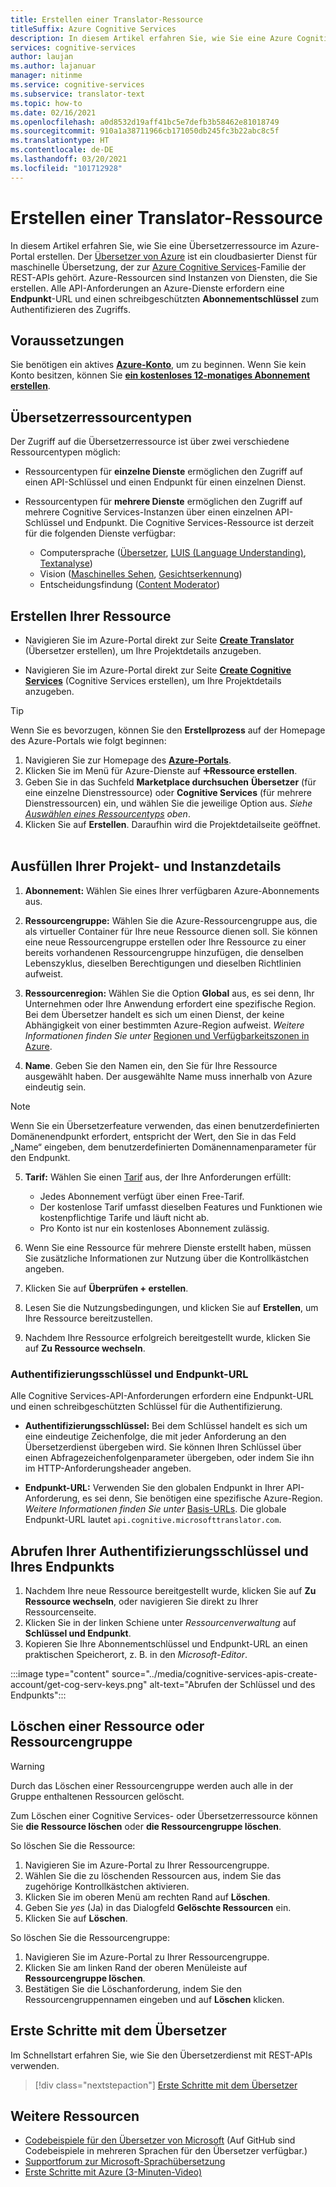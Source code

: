 ```yaml
---
title: Erstellen einer Translator-Ressource
titleSuffix: Azure Cognitive Services
description: In diesem Artikel erfahren Sie, wie Sie eine Azure Cognitive Services-Übersetzerressource erstellen und einen Abonnementschlüssel sowie eine Endpunkt-URL abrufen.
services: cognitive-services
author: laujan
ms.author: lajanuar
manager: nitinme
ms.service: cognitive-services
ms.subservice: translator-text
ms.topic: how-to
ms.date: 02/16/2021
ms.openlocfilehash: a0d8532d19aff41bc5e7defb3b58462e81018749
ms.sourcegitcommit: 910a1a38711966cb171050db245fc3b22abc8c5f
ms.translationtype: HT
ms.contentlocale: de-DE
ms.lasthandoff: 03/20/2021
ms.locfileid: "101712928"
---
```

# <a name="create-a-translator-resource"></a>Erstellen einer Translator-Ressource

In diesem Artikel erfahren Sie, wie Sie eine Übersetzerressource im Azure-Portal erstellen. Der [Übersetzer von Azure](translator-info-overview.md) ist ein cloudbasierter Dienst für maschinelle Übersetzung, der zur [Azure Cognitive Services](../what-are-cognitive-services.md)-Familie der REST-APIs gehört. Azure-Ressourcen sind Instanzen von Diensten, die Sie erstellen. Alle API-Anforderungen an Azure-Dienste erfordern eine **Endpunkt**-URL und einen schreibgeschützten **Abonnementschlüssel** zum Authentifizieren des Zugriffs.

## <a name="prerequisites"></a>Voraussetzungen

Sie benötigen ein aktives [**Azure-Konto**](https://azure.microsoft.com/free/cognitive-services/), um zu beginnen.  Wenn Sie kein Konto besitzen, können Sie [**ein kostenloses 12-monatiges Abonnement erstellen**](https://azure.microsoft.com/free/).

## <a name="translator-resource-types"></a>Übersetzerressourcentypen

Der Zugriff auf die Übersetzerressource ist über zwei verschiedene Ressourcentypen möglich:

* Ressourcentypen für **einzelne Dienste** ermöglichen den Zugriff auf einen API-Schlüssel und einen Endpunkt für einen einzelnen Dienst.  

* Ressourcentypen für **mehrere Dienste** ermöglichen den Zugriff auf mehrere Cognitive Services-Instanzen über einen einzelnen API-Schlüssel und Endpunkt. Die Cognitive Services-Ressource ist derzeit für die folgenden Dienste verfügbar:
  * Computersprache ([Übersetzer](../translator/translator-info-overview.md), [LUIS (Language Understanding)](../luis/what-is-luis.md), [Textanalyse](../text-analytics/overview.md))  
  * Vision ([Maschinelles Sehen](../computer-vision/overview.md), [Gesichtserkennung](../face/overview.md))  
  * Entscheidungsfindung ([Content Moderator](../content-moderator/overview.md))  

## <a name="create-your-resource"></a>Erstellen Ihrer Ressource

* Navigieren Sie im Azure-Portal direkt zur Seite [**Create Translator**](https://ms.portal.azure.com/#create/Microsoft.CognitiveServicesTextTranslation) (Übersetzer erstellen), um Ihre Projektdetails anzugeben.

* Navigieren Sie im Azure-Portal direkt zur Seite [**Create Cognitive Services**](https://ms.portal.azure.com/#create/Microsoft.CognitiveServicesAllInOne) (Cognitive Services erstellen), um Ihre Projektdetails anzugeben.

>[!TIP]
>Wenn Sie es bevorzugen, können Sie den **Erstellprozess** auf der Homepage des Azure-Portals wie folgt beginnen:
>
> 1. Navigieren Sie zur Homepage des [**Azure-Portals**](https://ms.portal.azure.com/#home).
> 1. Klicken Sie im Menü für Azure-Dienste auf ➕**Ressource erstellen**.
>1. Geben Sie in das Suchfeld **Marketplace durchsuchen** **Übersetzer** (für eine einzelne Dienstressource) oder **Cognitive Services** (für mehrere Dienstressourcen) ein, und wählen Sie die jeweilige Option aus.  *Siehe [Auswählen eines Ressourcentyps](#create-your-resource) oben*.
> 1. Klicken Sie auf **Erstellen**. Daraufhin wird die Projektdetailseite geöffnet.
><br/><br/>

## <a name="complete-your-project-and-instance-details"></a>Ausfüllen Ihrer Projekt- und Instanzdetails

1. **Abonnement:** Wählen Sie eines Ihrer verfügbaren Azure-Abonnements aus.

1. **Ressourcengruppe:** Wählen Sie die Azure-Ressourcengruppe aus, die als virtueller Container für Ihre neue Ressource dienen soll. Sie können eine neue Ressourcengruppe erstellen oder Ihre Ressource zu einer bereits vorhandenen Ressourcengruppe hinzufügen, die denselben Lebenszyklus, dieselben Berechtigungen und dieselben Richtlinien aufweist.

1. **Ressourcenregion:** Wählen Sie die Option **Global** aus, es sei denn, Ihr Unternehmen oder Ihre Anwendung erfordert eine spezifische Region. Bei dem Übersetzer handelt es sich um einen Dienst, der keine Abhängigkeit von einer bestimmten Azure-Region aufweist. *Weitere Informationen finden Sie unter* [Regionen und Verfügbarkeitszonen in Azure](../../availability-zones/az-overview.md).

1. **Name**. Geben Sie den Namen ein, den Sie für Ihre Ressource ausgewählt haben. Der ausgewählte Name muss innerhalb von Azure eindeutig sein.

> [!NOTE]
> Wenn Sie ein Übersetzerfeature verwenden, das einen benutzerdefinierten Domänenendpunkt erfordert, entspricht der Wert, den Sie in das Feld „Name“ eingeben, dem benutzerdefinierten Domänennamenparameter für den Endpunkt.

5. **Tarif:** Wählen Sie einen [Tarif](https://azure.microsoft.com/pricing/details/cognitive-services/translator) aus, der Ihre Anforderungen erfüllt:

   * Jedes Abonnement verfügt über einen Free-Tarif.
   * Der kostenlose Tarif umfasst dieselben Features und Funktionen wie kostenpflichtige Tarife und läuft nicht ab.
   * Pro Konto ist nur ein kostenloses Abonnement zulässig.</li></ul>

1. Wenn Sie eine Ressource für mehrere Dienste erstellt haben, müssen Sie zusätzliche Informationen zur Nutzung über die Kontrollkästchen angeben.

1. Klicken Sie auf **Überprüfen + erstellen**.

1. Lesen Sie die Nutzungsbedingungen, und klicken Sie auf **Erstellen**, um Ihre Ressource bereitzustellen.

1. Nachdem Ihre Ressource erfolgreich bereitgestellt wurde, klicken Sie auf **Zu Ressource wechseln**.

### <a name="authentication-keys-and-endpoint-url"></a>Authentifizierungsschlüssel und Endpunkt-URL

Alle Cognitive Services-API-Anforderungen erfordern eine Endpunkt-URL und einen schreibgeschützten Schlüssel für die Authentifizierung.

* **Authentifizierungsschlüssel:** Bei dem Schlüssel handelt es sich um eine eindeutige Zeichenfolge, die mit jeder Anforderung an den Übersetzerdienst übergeben wird. Sie können Ihren Schlüssel über einen Abfragezeichenfolgenparameter übergeben, oder indem Sie ihn im HTTP-Anforderungsheader angeben.

* **Endpunkt-URL:** Verwenden Sie den globalen Endpunkt in Ihrer API-Anforderung, es sei denn, Sie benötigen eine spezifische Azure-Region. *Weitere Informationen finden Sie unter* [Basis-URLs](reference/v3-0-reference.md#base-urls). Die globale Endpunkt-URL lautet `api.cognitive.microsofttranslator.com`.

## <a name="get-your-authentication-keys-and-endpoint"></a>Abrufen Ihrer Authentifizierungsschlüssel und Ihres Endpunkts

1. Nachdem Ihre neue Ressource bereitgestellt wurde, klicken Sie auf **Zu Ressource wechseln**, oder navigieren Sie direkt zu Ihrer Ressourcenseite.
1. Klicken Sie in der linken Schiene unter *Ressourcenverwaltung* auf **Schlüssel und Endpunkt**.
1. Kopieren Sie Ihre Abonnementschlüssel und Endpunkt-URL an einen praktischen Speicherort, z. B. in den *Microsoft-Editor*.

:::image type="content" source="../media/cognitive-services-apis-create-account/get-cog-serv-keys.png" alt-text="Abrufen der Schlüssel und des Endpunkts":::

## <a name="how-to-delete-a--resource-or-resource-group"></a>Löschen einer Ressource oder Ressourcengruppe

> [!Warning]
> Durch das Löschen einer Ressourcengruppe werden auch alle in der Gruppe enthaltenen Ressourcen gelöscht.

Zum Löschen einer Cognitive Services- oder Übersetzerressource können Sie **die Ressource löschen** oder **die Ressourcengruppe löschen**.

So löschen Sie die Ressource:

1. Navigieren Sie im Azure-Portal zu Ihrer Ressourcengruppe.
1. Wählen Sie die zu löschenden Ressourcen aus, indem Sie das zugehörige Kontrollkästchen aktivieren.
1. Klicken Sie im oberen Menü am rechten Rand auf **Löschen**.
1. Geben Sie *yes* (Ja) in das Dialogfeld **Gelöschte Ressourcen** ein.
1. Klicken Sie auf **Löschen**.

So löschen Sie die Ressourcengruppe:

1. Navigieren Sie im Azure-Portal zu Ihrer Ressourcengruppe.
1. Klicken Sie am linken Rand der oberen Menüleiste auf **Ressourcengruppe löschen**.
1. Bestätigen Sie die Löschanforderung, indem Sie den Ressourcengruppennamen eingeben und auf **Löschen** klicken.

## <a name="how-to-get-started-with-translator"></a>Erste Schritte mit dem Übersetzer

Im Schnellstart erfahren Sie, wie Sie den Übersetzerdienst mit REST-APIs verwenden.

> [!div class="nextstepaction"]
> [Erste Schritte mit dem Übersetzer](quickstart-translator.md)

## <a name="more-resources"></a>Weitere Ressourcen

* [Codebeispiele für den Übersetzer von Microsoft](https://github.com/MicrosoftTranslator)  (Auf GitHub sind Codebeispiele in mehreren Sprachen für den Übersetzer verfügbar.)
* [Supportforum zur Microsoft-Sprachübersetzung](https://www.aka.ms/TranslatorForum)
* [Erste Schritte mit Azure (3-Minuten-Video)](https://azure.microsoft.com/get-started/?b=16.24)